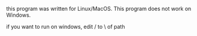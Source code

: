 this program was written for Linux/MacOS.
This program does not work on Windows.

if you want to run on windows, edit / to \ of path
